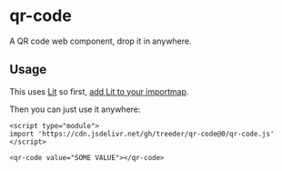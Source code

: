 # qr-code

A QR code web component, drop it in anywhere. 

## Usage

This uses [Lit](https://lit.dev) so first, [add Lit to your importmap](https://thingster.app/things/qT_iAr9PuPK2FVNJCxANY). 

Then you can just use it anywhere:

```
<script type="module">
import 'https://cdn.jsdelivr.net/gh/treeder/qr-code@0/qr-code.js'
</script>

<qr-code value="SOME VALUE"></qr-code>
```
